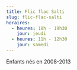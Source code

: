 ```yaml
---
title: Flic flac Salti
slug: flic-flac-salti
horaires:
  - heures: 18h - 19h30
    jour: jeudi
  - heures: 11h - 12h30
    jour: samedi
---
```

Enfants nés en 2008-2013
